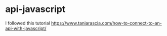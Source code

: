 # api-javascript
I followed this tutorial
https://www.taniarascia.com/how-to-connect-to-an-api-with-javascript/
